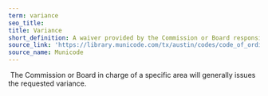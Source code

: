 ```yaml
---
term: variance
seo_title: 
title: Variance
short_definition: A waiver provided by the Commission or Board responsible for a specific permit that removes some requirements for some home projects.
source_link: 'https://library.municode.com/tx/austin/codes/code_of_ordinances?nodeId=TIT25LADE_CH25-1GEREPR_ART2DEME_S25-1-21DE'
source_name: Municode
---
```



&nbsp;The Commission or Board in charge of a specific area will generally issues the requested variance.&nbsp;